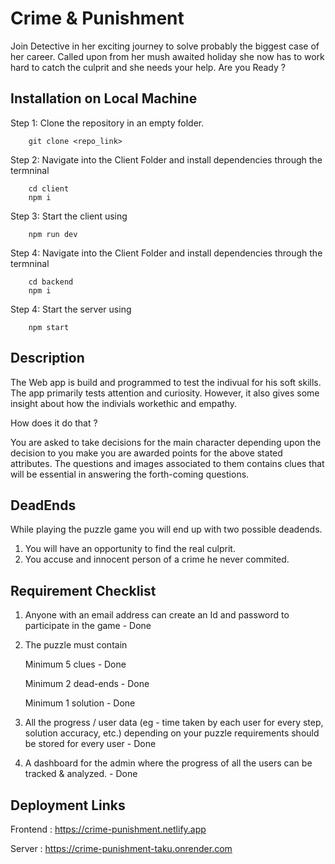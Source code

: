 
# Crime & Punishment

Join Detective in her exciting journey to solve probably the biggest case of her career. Called upon from her mush awaited holiday she now has to work hard to catch the culprit and she needs your help. Are you Ready ?

## Installation on Local Machine
Step 1: Clone the repository in an empty folder.
        
        git clone <repo_link>
        

Step 2: Navigate into the Client Folder and install dependencies
        through the termninal
        

        cd client
        npm i
        

Step 3: Start the client using
        
        npm run dev
        

Step 4: Navigate into the Client Folder and install dependencies
        through the termninal
    
        cd backend
        npm i
        

Step 4: Start the server using
        
        npm start
        

    

        
## Description

The Web app is build and programmed to test the indivual for his soft skills. The app primarily tests attention and curiosity. However, it also gives some insight about how the indivials workethic and empathy.

How does it do that ?

You are asked to take decisions for the main character depending upon the decision to you make you are awarded points for the above stated attributes. The questions and images associated to them contains clues that will be essential in answering the forth-coming questions.


## DeadEnds

While playing the puzzle game you will end up with two possible deadends. 

1. You will have an opportunity to find the real culprit.
2. You accuse and innocent person of a crime he never commited.


## Requirement Checklist

1. Anyone with an email address can create an Id and password to participate in the game - Done
2. The puzzle must contain

    Minimum 5 clues - Done

    Minimum 2 dead-ends - Done

    Minimum 1 solution - Done
3. All the progress / user data (eg - time taken by each user for every step, solution accuracy, etc.) depending on your puzzle requirements should be stored for every user - Done

4. A dashboard for the admin where the progress of all the users can be tracked & analyzed. - Done 



## Deployment Links

Frontend : https://crime-punishment.netlify.app

Server : https://crime-punishment-taku.onrender.com